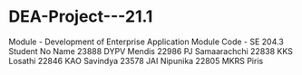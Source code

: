 # DEA-Project---21.1
Module - Development of Enterprise Application
Module Code - SE 204.3
Student No	    Name
 23888	      DYPV Mendis
 22986	      PJ Samaarachchi
 22838	      KKS Losathi
 22846	      KAO Savindya
 23578	      JAI Nipunika
 22805	      MKRS Piris


